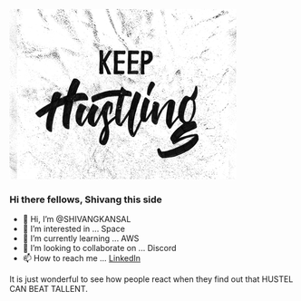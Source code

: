 ![](https://github.com/SHIVANGKANSAL/SHIVANGKANSAL/blob/7f41b2e892b0db0fd234a2e13456437d61257f38/keep%20hustling.jpg)
### Hi there fellows, Shivang this side


- 👋 Hi, I’m @SHIVANGKANSAL
- 👀 I’m interested in ... Space
- 🌱 I’m currently learning ... AWS
- 💞️ I’m looking to collaborate on ... Discord
- 📫 How to reach me ... [LinkedIn](https://www.linkedin.com/in/shivang-kansal/)

<!---
SHIVANGKANSAL/SHIVANGKANSAL is a ✨ special ✨ repository because its `README.md` (this file) appears on your GitHub profile.
You can click the Preview link to take a look at your changes.
--->
It is just wonderful to see how people react when they find out that HUSTEL CAN BEAT TALLENT.
